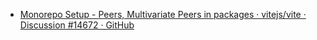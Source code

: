 - [Monorepo Setup - Peers, Multivariate Peers in packages · vitejs/vite · Discussion #14672 · GitHub](https://github.com/vitejs/vite/discussions/14672)